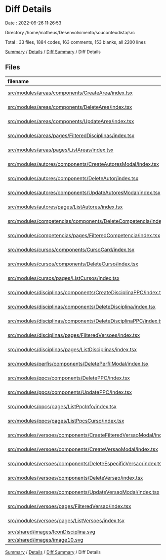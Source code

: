 # Diff Details

Date : 2022-09-26 11:26:53

Directory /home/matheus/Desenvolvimento/souconteudista/src

Total : 33 files,  1884 codes, 163 comments, 153 blanks, all 2200 lines

[Summary](results.md) / [Details](details.md) / [Diff Summary](diff.md) / Diff Details

## Files
| filename | language | code | comment | blank | total |
| :--- | :--- | ---: | ---: | ---: | ---: |
| [src/modules/areas/components/CreateArea/index.tsx](/src/modules/areas/components/CreateArea/index.tsx) | TypeScript React | 24 | 0 | 1 | 25 |
| [src/modules/areas/components/DeleteArea/index.tsx](/src/modules/areas/components/DeleteArea/index.tsx) | TypeScript React | 56 | 1 | 8 | 65 |
| [src/modules/areas/components/UpdateArea/index.tsx](/src/modules/areas/components/UpdateArea/index.tsx) | TypeScript React | 33 | 0 | 3 | 36 |
| [src/modules/areas/pages/FilteredDisciplinas/index.tsx](/src/modules/areas/pages/FilteredDisciplinas/index.tsx) | TypeScript React | 24 | 0 | -1 | 23 |
| [src/modules/areas/pages/ListAreas/index.tsx](/src/modules/areas/pages/ListAreas/index.tsx) | TypeScript React | 16 | 0 | -1 | 15 |
| [src/modules/autores/components/CreateAutoresModal/index.tsx](/src/modules/autores/components/CreateAutoresModal/index.tsx) | TypeScript React | 7 | 0 | 2 | 9 |
| [src/modules/autores/components/DeleteAutor/index.tsx](/src/modules/autores/components/DeleteAutor/index.tsx) | TypeScript React | 56 | 1 | 8 | 65 |
| [src/modules/autores/components/UpdateAutoresModal/index.tsx](/src/modules/autores/components/UpdateAutoresModal/index.tsx) | TypeScript React | 34 | 0 | 4 | 38 |
| [src/modules/autores/pages/ListAutores/index.tsx](/src/modules/autores/pages/ListAutores/index.tsx) | TypeScript React | 4 | 0 | 1 | 5 |
| [src/modules/competencias/components/DeleteCompetencia/index.tsx](/src/modules/competencias/components/DeleteCompetencia/index.tsx) | TypeScript React | 56 | 1 | 8 | 65 |
| [src/modules/competencias/pages/FilteredCompetencia/index.tsx](/src/modules/competencias/pages/FilteredCompetencia/index.tsx) | TypeScript React | 40 | 0 | 1 | 41 |
| [src/modules/cursos/components/CursoCard/index.tsx](/src/modules/cursos/components/CursoCard/index.tsx) | TypeScript React | -12 | -1 | -1 | -14 |
| [src/modules/cursos/components/DeleteCurso/index.tsx](/src/modules/cursos/components/DeleteCurso/index.tsx) | TypeScript React | 56 | 1 | 8 | 65 |
| [src/modules/cursos/pages/ListCursos/index.tsx](/src/modules/cursos/pages/ListCursos/index.tsx) | TypeScript React | 10 | 0 | 0 | 10 |
| [src/modules/disciplinas/components/CreateDisciplinaPPC/index.tsx](/src/modules/disciplinas/components/CreateDisciplinaPPC/index.tsx) | TypeScript React | 56 | 55 | -1 | 110 |
| [src/modules/disciplinas/components/DeleteDisciplina/index.tsx](/src/modules/disciplinas/components/DeleteDisciplina/index.tsx) | TypeScript React | 56 | 1 | 8 | 65 |
| [src/modules/disciplinas/components/DeleteDisciplinaPPC/index.tsx](/src/modules/disciplinas/components/DeleteDisciplinaPPC/index.tsx) | TypeScript React | 61 | 1 | 8 | 70 |
| [src/modules/disciplinas/pages/FilteredVersoes/index.tsx](/src/modules/disciplinas/pages/FilteredVersoes/index.tsx) | TypeScript React | 23 | 0 | -1 | 22 |
| [src/modules/disciplinas/pages/ListDisciplinas/index.tsx](/src/modules/disciplinas/pages/ListDisciplinas/index.tsx) | TypeScript React | 1 | 0 | 1 | 2 |
| [src/modules/perfis/components/DeletePerfilModal/index.tsx](/src/modules/perfis/components/DeletePerfilModal/index.tsx) | TypeScript React | 56 | 1 | 8 | 65 |
| [src/modules/ppcs/components/DeletePPC/index.tsx](/src/modules/ppcs/components/DeletePPC/index.tsx) | TypeScript React | 56 | 1 | 8 | 65 |
| [src/modules/ppcs/components/UpdatePPC/index.tsx](/src/modules/ppcs/components/UpdatePPC/index.tsx) | TypeScript React | -2 | 0 | 0 | -2 |
| [src/modules/ppcs/pages/ListPpcInfo/index.tsx](/src/modules/ppcs/pages/ListPpcInfo/index.tsx) | TypeScript React | 720 | 12 | 35 | 767 |
| [src/modules/ppcs/pages/ListPpcsCurso/index.tsx](/src/modules/ppcs/pages/ListPpcsCurso/index.tsx) | TypeScript React | 3 | 0 | 1 | 4 |
| [src/modules/versoes/components/CraeteFilteredVersaoModal/index.tsx](/src/modules/versoes/components/CraeteFilteredVersaoModal/index.tsx) | TypeScript React | -23 | 0 | 3 | -20 |
| [src/modules/versoes/components/CreateVersaoModal/index.tsx](/src/modules/versoes/components/CreateVersaoModal/index.tsx) | TypeScript React | -26 | 0 | 2 | -24 |
| [src/modules/versoes/components/DeleteEspecificVersao/index.tsx](/src/modules/versoes/components/DeleteEspecificVersao/index.tsx) | TypeScript React | 55 | 1 | 8 | 64 |
| [src/modules/versoes/components/DeleteVersao/index.tsx](/src/modules/versoes/components/DeleteVersao/index.tsx) | TypeScript React | 56 | 1 | 8 | 65 |
| [src/modules/versoes/components/UpdateVersaoModal/index.tsx](/src/modules/versoes/components/UpdateVersaoModal/index.tsx) | TypeScript React | -16 | -13 | 1 | -28 |
| [src/modules/versoes/pages/FilteredVersao/index.tsx](/src/modules/versoes/pages/FilteredVersao/index.tsx) | TypeScript React | 368 | 100 | 22 | 490 |
| [src/modules/versoes/pages/ListVersoes/index.tsx](/src/modules/versoes/pages/ListVersoes/index.tsx) | TypeScript React | 16 | 0 | -1 | 15 |
| [src/shared/images/IconDisciplina.svg](/src/shared/images/IconDisciplina.svg) | XML | 17 | 0 | 1 | 18 |
| [src/shared/images/image10.svg](/src/shared/images/image10.svg) | XML | 3 | 0 | 1 | 4 |

[Summary](results.md) / [Details](details.md) / [Diff Summary](diff.md) / Diff Details